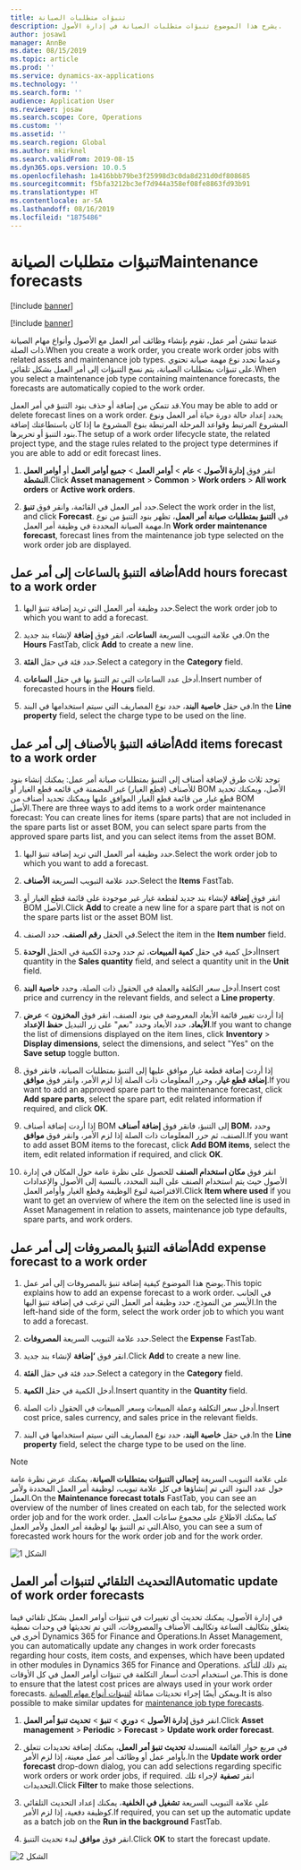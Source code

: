 ```yaml
---
title: تنبؤات متطلبات الصيانة
description: يشرح هذا الموضوع تنبؤات متطلبات الصيانة في إدارة الأصول.
author: josaw1
manager: AnnBe
ms.date: 08/15/2019
ms.topic: article
ms.prod: ''
ms.service: dynamics-ax-applications
ms.technology: ''
ms.search.form: ''
audience: Application User
ms.reviewer: josaw
ms.search.scope: Core, Operations
ms.custom: ''
ms.assetid: ''
ms.search.region: Global
ms.author: mkirknel
ms.search.validFrom: 2019-08-15
ms.dyn365.ops.version: 10.0.5
ms.openlocfilehash: 1a416bbb79be3f25998d3c0da8d231d0df808685
ms.sourcegitcommit: f5bfa3212bc3ef7d944a358ef08fe8863fd93b91
ms.translationtype: HT
ms.contentlocale: ar-SA
ms.lasthandoff: 08/16/2019
ms.locfileid: "1875486"
---
```

# <a name="maintenance-forecasts"></a><span data-ttu-id="b68ab-103">تنبؤات متطلبات الصيانة</span><span class="sxs-lookup"><span data-stu-id="b68ab-103">Maintenance forecasts</span></span>

[!include [banner](../../includes/banner.md)]

[!include [banner](../../includes/preview-banner.md)]


<span data-ttu-id="b68ab-104">عندما تنشئ أمر عمل، تقوم بإنشاء وظائف أمر العمل مع الأصول وأنواع مهام الصيانة ذات الصلة.</span><span class="sxs-lookup"><span data-stu-id="b68ab-104">When you create a work order, you create work order jobs with related assets and maintenance job types.</span></span> <span data-ttu-id="b68ab-105">وعندما تحدد نوع مهمة صيانة تحتوي على تنبؤات بمتطلبات الصيانة، يتم نسخ التنبؤات إلى أمر العمل بشكل تلقائي.</span><span class="sxs-lookup"><span data-stu-id="b68ab-105">When you select a maintenance job type containing maintenance forecasts, the forecasts are automatically copied to the work order.</span></span>

<span data-ttu-id="b68ab-106">قد تتمكن من إضافة أو حذف بنود التنبؤ في أمر العمل.</span><span class="sxs-lookup"><span data-stu-id="b68ab-106">You may be able to add or delete forecast lines on a work order.</span></span> <span data-ttu-id="b68ab-107">يحدد إعداد حالة دورة حياة أمر العمل ونوع المشروع المرتبط وقواعد المرحلة المرتبطة بنوع المشروع ما إذا كان باستطاعتك إضافة بنود التنبؤ أو تحريرها.</span><span class="sxs-lookup"><span data-stu-id="b68ab-107">The setup of a work order lifecycle state, the related project type, and the stage rules related to the project type determines if you are able to add or edit forecast lines.</span></span> 

1. <span data-ttu-id="b68ab-108">انقر فوق **إدارة الأصول** > **عام** > **أوامر العمل** > **جميع أوامر العمل** أو **أوامر العمل النشطة**.</span><span class="sxs-lookup"><span data-stu-id="b68ab-108">Click **Asset management** > **Common** > **Work orders** > **All work orders** or **Active work orders**.</span></span>

2. <span data-ttu-id="b68ab-109">حدد أمر العمل في القائمة، وانقر فوق **تنبؤ**.</span><span class="sxs-lookup"><span data-stu-id="b68ab-109">Select the work order in the list, and click **Forecast**.</span></span> <span data-ttu-id="b68ab-110">في **التنبؤ بمتطلبات صيانة أمر العمل**، تظهر بنود التنبؤ من نوع مهمة الصيانة المحددة في وظيفة أمر العمل.</span><span class="sxs-lookup"><span data-stu-id="b68ab-110">In **Work order maintenance forecast**, forecast lines from the maintenance job type selected on the work order job are displayed.</span></span>


## <a name="add-hours-forecast-to-a-work-order"></a><span data-ttu-id="b68ab-111">أضافه التنبؤ بالساعات إلى أمر عمل</span><span class="sxs-lookup"><span data-stu-id="b68ab-111">Add hours forecast to a work order</span></span>

1. <span data-ttu-id="b68ab-112">حدد وظيفة أمر العمل التي تريد إضافة تنبؤ اليها.</span><span class="sxs-lookup"><span data-stu-id="b68ab-112">Select the work order job to which you want to add a forecast.</span></span>

2. <span data-ttu-id="b68ab-113">في علامة التبويب السريعة **الساعات**، انقر فوق **إضافة** لإنشاء بند جديد.</span><span class="sxs-lookup"><span data-stu-id="b68ab-113">On the **Hours** FastTab, click **Add** to create a new line.</span></span>

3. <span data-ttu-id="b68ab-114">حدد فئة في حقل **الفئة**.</span><span class="sxs-lookup"><span data-stu-id="b68ab-114">Select a category in the **Category** field.</span></span>

4. <span data-ttu-id="b68ab-115">أدخل عدد الساعات التي تم التنبؤ بها في حقل **الساعات**.</span><span class="sxs-lookup"><span data-stu-id="b68ab-115">Insert number of forecasted hours in the **Hours** field.</span></span>

5. <span data-ttu-id="b68ab-116">في حقل **خاصية البند**، حدد نوع المصاريف التي سيتم استخدامها في البند.</span><span class="sxs-lookup"><span data-stu-id="b68ab-116">In the **Line property** field, select the charge type to be used on the line.</span></span>


## <a name="add-items-forecast-to-a-work-order"></a><span data-ttu-id="b68ab-117">أضافه التنبؤ بالأصناف إلى أمر عمل</span><span class="sxs-lookup"><span data-stu-id="b68ab-117">Add items forecast to a work order</span></span>

<span data-ttu-id="b68ab-118">توجد ثلاث طرق لإضافة أصناف إلى التنبؤ بمتطلبات صيانة أمر عمل: يمكنك إنشاء بنود للأصناف (قطع الغيار) غير المضمنة في قائمه قطع الغيار أو BOM الأصل، ويمكنك تحديد قطع غيار من قائمة قطع الغيار الموافق عليها ويمكنك تحديد أصناف من BOM الأصل.</span><span class="sxs-lookup"><span data-stu-id="b68ab-118">There are three ways to add items to a work order maintenance forecast: You can create lines for items (spare parts) that are not included in the spare parts list or asset BOM, you can select spare parts from the approved spare parts list, and you can select items from the asset BOM.</span></span>

1. <span data-ttu-id="b68ab-119">حدد وظيفة أمر العمل التي تريد إضافة تنبؤ اليها.</span><span class="sxs-lookup"><span data-stu-id="b68ab-119">Select the work order job to which you want to add a forecast.</span></span>

2. <span data-ttu-id="b68ab-120">حدد علامة التبويب السريعة **الأصناف‬**.</span><span class="sxs-lookup"><span data-stu-id="b68ab-120">Select the **Items** FastTab.</span></span>

3. <span data-ttu-id="b68ab-121">انقر فوق **إضافة** لإنشاء بند جديد لقطعة غيار غير موجودة على قائمة قطع الغيار أو BOM الأصل.</span><span class="sxs-lookup"><span data-stu-id="b68ab-121">Click **Add** to create a new line for a spare part that is not on the spare parts list or the asset BOM list.</span></span>

4. <span data-ttu-id="b68ab-122">في الحقل **رقم الصنف**، حدد الصنف.</span><span class="sxs-lookup"><span data-stu-id="b68ab-122">Select the item in the **Item number** field.</span></span>

5. <span data-ttu-id="b68ab-123">أدخل كمية في حقل **كمية المبيعات**، ثم حدد وحدة الكمية في الحقل **الوحدة**</span><span class="sxs-lookup"><span data-stu-id="b68ab-123">Insert quantity in the **Sales quantity** field, and select a quantity unit in the **Unit** field.</span></span>

6. <span data-ttu-id="b68ab-124">أدخل سعر التكلفة والعملة في الحقول ذات الصلة، وحدد **خاصية البند**.</span><span class="sxs-lookup"><span data-stu-id="b68ab-124">Insert cost price and currency in the relevant fields, and select a **Line property**.</span></span>

7. <span data-ttu-id="b68ab-125">إذا أردت تغيير قائمة الأبعاد المعروضة في بنود الصنف، انقر فوق **المخزون** > **عرض الأبعاد‬**، حدد الأبعاد وحدد "نعم" على زر التبديل **حفظ الإعداد**.</span><span class="sxs-lookup"><span data-stu-id="b68ab-125">If you want to change the list of dimensions displayed on the item lines, click **Inventory** > **Display dimensions**, select the dimensions, and select "Yes" on the **Save setup** toggle button.</span></span>

8. <span data-ttu-id="b68ab-126">إذا أردت إضافة قطعة غيار موافق عليها إلى التنبؤ بمتطلبات الصيانة، فانقر فوق **إضافة قطع غيار**، وحرر المعلومات ذات الصلة إذا لزم الأمر، وانقر فوق **موافق**.</span><span class="sxs-lookup"><span data-stu-id="b68ab-126">If you want to add an approved spare part to the maintenance forecast, click **Add spare parts**, select the spare part, edit related information if required, and click **OK**.</span></span>

9. <span data-ttu-id="b68ab-127">إذا أردت إضافة أصناف BOM إلى التنبؤ، فانقر فوق **إضافة أصناف BOM**، وحدد الصنف، ثم حرر المعلومات ذات الصلة إذا لزم الأمر، وانقر فوق **موافق**.</span><span class="sxs-lookup"><span data-stu-id="b68ab-127">If you want to add asset BOM items to the forecast, click **Add BOM items**, select the item, edit related information if required, and click **OK**.</span></span>

10. <span data-ttu-id="b68ab-128">انقر فوق **مكان استخدام الصنف** للحصول على نظرة عامة حول المكان في إدارة الأصول حيث يتم استخدام الصنف على البند المحدد، بالنسبة إلى الأصول والإعدادات الافتراضية لنوع الوظيفة وقطع الغيار وأوامر العمل.</span><span class="sxs-lookup"><span data-stu-id="b68ab-128">Click **Item where used** if you want to get an overview of where the item on the selected line is used in Asset Management in relation to assets, maintenance job type defaults, spare parts, and work orders.</span></span> 



## <a name="add-expense-forecast-to-a-work-order"></a><span data-ttu-id="b68ab-129">أضافه التنبؤ بالمصروفات إلى أمر عمل</span><span class="sxs-lookup"><span data-stu-id="b68ab-129">Add expense forecast to a work order</span></span>

1. <span data-ttu-id="b68ab-130">يوضح هذا الموضوع كيفية إضافة تنبؤ بالمصروفات إلى أمر عمل.</span><span class="sxs-lookup"><span data-stu-id="b68ab-130">This topic explains how to add an expense forecast to a work order.</span></span> <span data-ttu-id="b68ab-131">في الجانب الأيسر من النموذج، حدد وظيفة أمر العمل التي ترغب في إضافة تنبؤ اليها.</span><span class="sxs-lookup"><span data-stu-id="b68ab-131">In the left-hand side of the form, select the work order job to which you want to add a forecast.</span></span>

2. <span data-ttu-id="b68ab-132">حدد علامة التبويب السريعة **المصروفات‬**.</span><span class="sxs-lookup"><span data-stu-id="b68ab-132">Select the **Expense** FastTab.</span></span>

3. <span data-ttu-id="b68ab-133">انقر فوق **‘إضافة** لإنشاء بند جديد.</span><span class="sxs-lookup"><span data-stu-id="b68ab-133">Click **Add** to create a new line.</span></span>

4. <span data-ttu-id="b68ab-134">حدد فئة في حقل **الفئة**.</span><span class="sxs-lookup"><span data-stu-id="b68ab-134">Select a category in the **Category** field.</span></span>

5. <span data-ttu-id="b68ab-135">أدخل الكمية في حقل **الكمية**.</span><span class="sxs-lookup"><span data-stu-id="b68ab-135">Insert quantity in the **Quantity** field.</span></span>

6. <span data-ttu-id="b68ab-136">أدخل سعر التكلفة وعملة المبيعات وسعر المبيعات في الحقول ذات الصلة.</span><span class="sxs-lookup"><span data-stu-id="b68ab-136">Insert cost price, sales currency, and sales price in the relevant fields.</span></span>

7. <span data-ttu-id="b68ab-137">في حقل **خاصية البند**، حدد نوع المصاريف التي سيتم استخدامها في البند.</span><span class="sxs-lookup"><span data-stu-id="b68ab-137">In the **Line property** field, select the charge type to be used on the line.</span></span>

>[!NOTE]
><span data-ttu-id="b68ab-138">على علامة التبويب السريعة **إجمالي التنبؤات بمتطلبات الصيانة**، يمكنك عرض نظرة عامة حول عدد البنود التي تم إنشاؤها في كل علامة تبويب، لوظيفة أمر العمل المحددة ولأمر العمل.</span><span class="sxs-lookup"><span data-stu-id="b68ab-138">On the **Maintenance forecast totals** FastTab, you can see an overview of the number of lines created on each tab, for the selected work order job and for the work order.</span></span> <span data-ttu-id="b68ab-139">كما يمكنك الاطلاع على مجموع ساعات العمل التي تم التنبؤ بها لوظيفة أمر العمل ولأمر العمل.</span><span class="sxs-lookup"><span data-stu-id="b68ab-139">Also, you can see a sum of forecasted work hours for the work order job and for the work order.</span></span>

![الشكل 1](media/06-work-orders.png)


## <a name="automatic-update-of-work-order-forecasts"></a><span data-ttu-id="b68ab-141">التحديث التلقائي لتنبؤات أمر العمل</span><span class="sxs-lookup"><span data-stu-id="b68ab-141">Automatic update of work order forecasts</span></span>

<span data-ttu-id="b68ab-142">في إدارة الأصول، يمكنك تحديث أي تغييرات في تنبؤات أوامر العمل بشكل تلقائي فيما يتعلق بتكاليف الساعة وتكاليف الأصناف والمصروفات، التي تم تحديثها في وحدات نمطية أخرى في Dynamics 365 for Finance and Operations.</span><span class="sxs-lookup"><span data-stu-id="b68ab-142">In Asset Management, you can automatically update any changes in work order forecasts regarding hour costs, item costs, and expenses, which have been updated in other modules in Dynamics 365 for Finance and Operations.</span></span> <span data-ttu-id="b68ab-143">يتم ذلك للتأكد من استخدام أحدث أسعار التكلفة في تنبؤات أوامر العمل في كل الأوقات.</span><span class="sxs-lookup"><span data-stu-id="b68ab-143">This is done to ensure that the latest cost prices are always used in your work order forecasts.</span></span> <span data-ttu-id="b68ab-144">ويمكن أيضًا إجراء تحديثات مماثلة [لتنبؤات أنواع مهام الصيانة](../setup-for-work-orders/job-groups-and-job-types-variants-trades-and-checklists.md).</span><span class="sxs-lookup"><span data-stu-id="b68ab-144">It is also possible to make similar updates for [maintenance job type forecasts](../setup-for-work-orders/job-groups-and-job-types-variants-trades-and-checklists.md).</span></span>

1. <span data-ttu-id="b68ab-145">انقر فوق **إدارة الأصول** > **دوري** > **تنبؤ** > **تحديث تنبؤ أمر العمل**.</span><span class="sxs-lookup"><span data-stu-id="b68ab-145">Click **Asset management** > **Periodic** > **Forecast** > **Update work order forecast**.</span></span>

2. <span data-ttu-id="b68ab-146">في مربع حوار القائمة المنسدلة **تحديث تنبؤ أمر العمل**، يمكنك إضافة تحديدات تتعلق بأوامر عمل أو وظائف أمر عمل معينة، إذا لزم الأمر.</span><span class="sxs-lookup"><span data-stu-id="b68ab-146">In the **Update work order forecast** drop-down dialog, you can add selections regarding specific work orders or work order jobs, if required.</span></span> <span data-ttu-id="b68ab-147">انقر **تصفية** لإجراء تلك التحديدات.</span><span class="sxs-lookup"><span data-stu-id="b68ab-147">Click **Filter** to make those selections.</span></span>

3. <span data-ttu-id="b68ab-148">على علامة التبويب السريعة **تشغيل في الخلفية‬**، يمكنك إعداد التحديث التلقائي كوظيفة دفعية، إذا لزم الأمر.</span><span class="sxs-lookup"><span data-stu-id="b68ab-148">If required, you can set up the automatic update as a batch job on the **Run in the background** FastTab.</span></span>

4. <span data-ttu-id="b68ab-149">انقر فوق **موافق** لبدء تحديث التنبؤ.</span><span class="sxs-lookup"><span data-stu-id="b68ab-149">Click **OK** to start the forecast update.</span></span>


![الشكل 2](media/07-work-orders.png)

